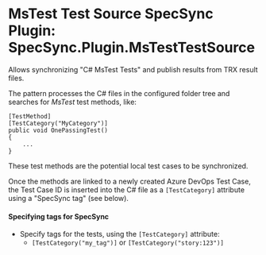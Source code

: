# MsTest Test Source SpecSync Plugin: SpecSync.Plugin.MsTestTestSource

Allows synchronizing "C# MsTest Tests" and publish results from TRX result files.

The pattern processes the C# files in the configured folder tree and searches for *MsTest* test methods, like:

```
[TestMethod]
[TestCategory("MyCategory")]
public void OnePassingTest()
{
    ...
}
```

These test methods are the potential local test cases to be synchronized. 

Once the methods are linked to a newly created Azure DevOps Test Case, the Test Case ID is inserted into the 
C# file as a `[TestCategory]` attribute using a "SpecSync tag" (see below).


#### Specifying tags for SpecSync

* Specify tags for the tests, using the `[TestCategory]` attribute:
    * `[TestCategory("my_tag")]` or `[TestCategory("story:123")]`


